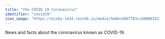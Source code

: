 ```yaml
---
title: "The COVID-19 Coronavirus"
identifier: "covid19"
icon_image: "https://bixby-1d34.restdb.io/media/5e66c6807783cc6900015230"
---
```

News and facts about the coronavirus known as COVID-19.